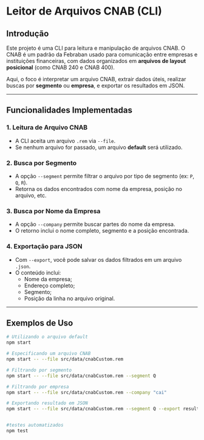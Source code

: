 # Leitor de Arquivos CNAB (CLI)

## Introdução

Este projeto é uma CLI para leitura e manipulação de arquivos CNAB. O CNAB é um padrão da Febraban usado para comunicação entre empresas e instituições financeiras, com dados organizados em **arquivos de layout posicional** (como CNAB 240 e CNAB 400).

Aqui, o foco é interpretar um arquivo CNAB, extrair dados úteis, realizar buscas por **segmento** ou **empresa**, e exportar os resultados em JSON.

---

## Funcionalidades Implementadas

### 1. Leitura de Arquivo CNAB

- A CLI aceita um arquivo `.rem` via `--file`.
- Se nenhum arquivo for passado, um arquivo **default** será utilizado.

### 2. Busca por Segmento

- A opção `--segment` permite filtrar o arquivo por tipo de segmento (ex: `P`, `Q`, `R`).
- Retorna os dados encontrados com nome da empresa, posição no arquivo, etc.

### 3. Busca por Nome da Empresa

- A opção `--company` permite buscar partes do nome da empresa.
- O retorno inclui o nome completo, segmento e a posição encontrada.

### 4. Exportação para JSON

- Com `--export`, você pode salvar os dados filtrados em um arquivo `.json`.
- O conteúdo inclui:
  - Nome da empresa;
  - Endereço completo;
  - Segmento;
  - Posição da linha no arquivo original.

---

## Exemplos de Uso

```bash
# Utilizando o arquivo default
npm start

# Especificando um arquivo CNAB
npm start -- --file src/data/cnabCustom.rem

# Filtrando por segmento
npm start -- --file src/data/cnabCustom.rem --segment Q

# Filtrando por empresa
npm start -- --file src/data/cnabCustom.rem --company "cai"

# Exportando resultado em JSON
npm start -- --file src/data/cnabCustom.rem --segment Q --export resultadoQ.json


#testes automatizados
npm test



```
